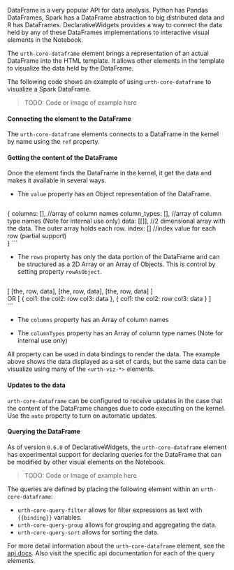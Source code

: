 DataFrame is a very popular API for data analysis. Python has Pandas DataFrames, Spark has a DataFrame abstraction to big distributed data and R has DataFrames. DeclarativeWidgets provides a way to connect the data held by any of these DataFrames implementations to interactive visual elements in the Notebook.

The `urth-core-dataframe` element brings a representation of an actual DataFrame into the HTML template. It allows other elements in the template to visualize the data held by the DataFrame.

The following code shows an example of using `urth-core-dataframe` to visualize a Spark DataFrame.

> TODO: Code or Image of example here

#### Connecting the element to the DataFrame

The `urth-core-dataframe` elements connects to a DataFrame in the kernel by name using the `ref` property. 

#### Getting the content of the DataFrame

Once the element finds the DataFrame in the kernel, it get the data and makes it available in several ways.

* The `value` property has an Object representation of the DataFrame.

	```javascript
{
   columns: [], //array of column names
   column_types: [], //array of column type names (Note for internal use only)
   data: [[]], //2 dimensional array with the data. The outer array holds each row.
   index: [] //index value for each row (partial support)  
}
	```

* The `rows` property has only the data portion of the DataFrame and can be structured as a 2D Array or an Array of Objects. This is control by setting property `rowAsObject`.
  
	```javascript
[
	[the, row, data],
	[the, row, data],
	[the, row, data]
]  
OR
[
	{
		col1: the
		col2: row
		col3: data
	},
	{
		col1: the
		col2: row
		col3: data
	}
]  
	```

* The `columns` property has an Array of column names

* The `columnTypes` property has an Array of column type names (Note for internal use only)

All property can be used in data bindings to render the data. The example above shows the data displayed as a set of cards, but the same data can be visualize using many of the `<urth-viz-*>` elements.

#### Updates to the data

`urth-core-dataframe` can be configured to receive updates in the case that the content of the DataFrame changes due to code executing on the kernel. Use the `auto` property to turn on automatic updates.

#### Querying the DataFrame 

As of version `0.6.0` of DeclarativeWidgets, the `urth-core-dataframe` element has experimental support for declaring queries for the DataFrame that can be modified by other visual elements on the Notebook. 

> TODO: Code or Image of example here

The queries are defined by placing the following element within an `urth-core-dataframe`:

* `urth-core-query-filter` allows for filter expressions as text with `{{binding}}` variables.
* `urth-core-query-group` allows for grouping and aggregating the data.
* `urth-core-query-sort` allows for sorting the data.


For more detail information about the `urth-core-dataframe` element, see the [api docs](http://jupyter-incubator.github.io/declarativewidgets/docs.html). Also visit the specific api documentation for each of the query elements.